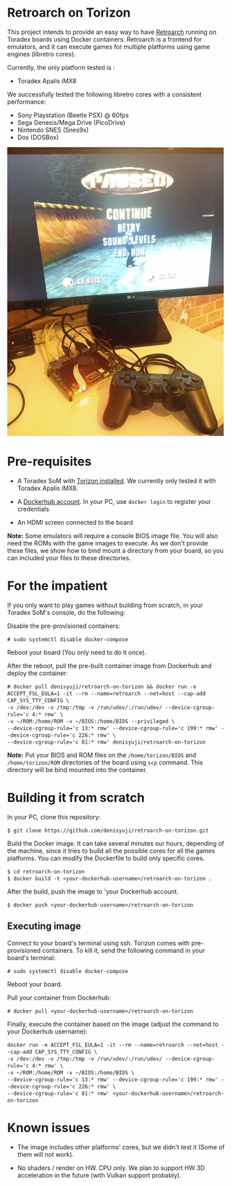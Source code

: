 # Retroarch on Torizon #

This project intends to provide an easy way to have [Retroarch](https://www.retroarch.com/) running on Toradex boards using Docker containers. Retroarch is a frontend for emulators, and it can execute games for multiple platforms using game engines (libretro cores).

Currently, the only platform tested is :

- Toradex Apalis iMX8

We successfully tested the following libretro cores with a consistent performance:

- Sony Playstation (Beetle PSX) @ 60fps
- Sega Genesis/Mega Drive (PicoDrive)
- Nintendo SNES (Snes9x)
- Dos (DOSBox)

![PSX1 running on Apalis iMX8](screenshot.jpg)

# Pre-requisites #

- A Toradex SoM with [Torizon installed](https://developer.toradex.com/getting-started/module-1-from-the-box-to-the-shell/installing-the-operating-system-torizon-ixora?som=apalis-imx8&board=ixora-carrier-board&os=torizon&desktop=linux). We currently only tested it with Toradex Apalis iMX8.

- A [Dockerhub account](https://hub.docker.com/signup). In your PC, use `docker login` to register your credentials

- An HDMI screen connected to the board

**Note:** Some emulators will require a console BIOS image file. You will also need the ROMs with the game images to execute. As we don't provide these files, we show how to bind mount a directory from your board, so you can included your files to these directories.


# For the impatient #

If you only want to play games without building from scratch, in your Toradex SoM's console, do the following:

Disable the pre-provisioned containers:

```
# sudo systemctl disable docker-compose
```

Reboot your board (You only need to do it once).

After the reboot, pull the pre-built container image from Dockerhub and deploy the container:

```
# docker pull denisyuji/retroarch-on-torizon && docker run -e ACCEPT_FSL_EULA=1 -it --rm --name=retroarch --net=host --cap-add CAP_SYS_TTY_CONFIG \
-v /dev:/dev -v /tmp:/tmp -v /run/udev/:/run/udev/ --device-cgroup-rule='c 4:* rmw' \
-v ~/ROM:/home/ROM -v ~/BIOS:/home/BIOS --privileged \
--device-cgroup-rule='c 13:* rmw' --device-cgroup-rule='c 199:* rmw' --device-cgroup-rule='c 226:* rmw' \
--device-cgroup-rule='c 81:* rmw' denisyuji/retroarch-on-torizon
```

**Note:** Put your BIOS and ROM files on the `/home/torizon/BIOS` and `/home/torizon/ROM` directories of the board using `scp` command. This directory will be bind mounted into the container.

# Building it from scratch #

In your PC, clone this repository:

```
$ git clone https://github.com/denisyuji/retroarch-on-torizon.git
```

Build the Docker image. It can take several minutes our hours, depending of the machine, since it tries to build all the possible cores for all the games platforms. You can modify the Dockerfile to build only specific cores.

```
$ cd retroarch-on-torizon
$ docker build -t <your-dockerhub-username>/retroarch-on-torizon . 
```

After the build, push the image to 'your Dockerhub account.

```
$ docker push <your-dockerhub-username>/retroarch-on-torizon
```

## Executing image ##

Connect to your board's terminal using ssh. Torizon comes with pre-provisioned containers. To kill it, send the following command in your board's terminal:

```
# sudo systemctl disable docker-compose
```

Reboot your board.

Pull your container from Dockerhub:

```
# docker pull <your-dockerhub-username>/retroarch-on-torizon
```

Finally, execute the container based on the image (adjust the command to your Dockerhub username):

```
docker run -e ACCEPT_FSL_EULA=1 -it --rm --name=retroarch --net=host --cap-add CAP_SYS_TTY_CONFIG \
-v /dev:/dev -v /tmp:/tmp -v /run/udev/:/run/udev/ --device-cgroup-rule='c 4:* rmw' \
-v ~/ROM:/home/ROM -v ~/BIOS:/home/BIOS \
--device-cgroup-rule='c 13:* rmw' --device-cgroup-rule='c 199:* rmw' --device-cgroup-rule='c 226:* rmw' \
--device-cgroup-rule='c 81:* rmw' <your-dockerhub-username>/retroarch-on-torizon
```

# Known issues

- The image includes other platforms' cores, but we didn't test it (Some of them will not work).

- No shaders / render on HW. CPU only. We plan to support HW 3D acceleration in the future (with Vulkan support probably).